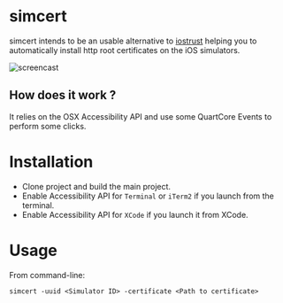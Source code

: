 # simcert
simcert intends to be an usable alternative to [iostrust](https://github.com/yageek/iostrust)  helping you to automatically install http root certificates on the iOS simulators.

![screencast](sim_cert.gif)

## How does it work ?
It relies on the OSX Accessibility API and use some QuartCore Events to  perform some clicks.

# Installation
- Clone project and build the main project.
- Enable Accessibility API for `Terminal` or `iTerm2` if you launch from the terminal.
- Enable Accessibility API for `XCode` if you launch it from XCode.

# Usage
From command-line:

```
simcert -uuid <Simulator ID> -certificate <Path to certificate>
```
